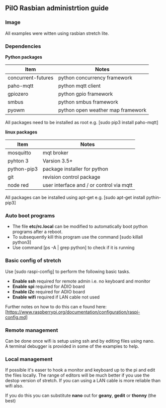 ## PiIO Rasbian administrtion guide

### Image

All examples were witten using rasbian stretch lite.


### Dependencies

__Python packages__ 

| Item | Notes |
| ---- | ----- |
| concurrent-futures | python concurrency framework |
| paho-mqtt | python mqtt client |
| gpiozero | python gpio framework |
| smbus | python smbus framework |
| pyowm | python open weather map framework |

All packages need to be installed as root e.g. [sudo pip3 install paho-mqtt]


__linux packages__

| Item | Notes |
| ---- | ----- |
| mosquitto | mqt broker |
| pyhton 3 | Varsion 3.5+ |
| python-pip3 | package installer for python |
| git | revision control package |
| node red | user interface and / or control via mqtt |
 
All packages can be installed using apt-get e.g. [sudo apt-get install pythin-pip3]

 
### Auto boot programs

* The file __etc/rc.local__ can be modified to automatically boot python programs after a reboot.
* To subsequently kill this program use the command [sudo killall python3]
* Use command [ps -A | grep python] to check if it is running


### Basic config of stretch

Use [sudo raspi-config] to perform the following basic tasks.

* __Enable ssh__ required for remote admin i.e. no keyboard and monitor
* __Enable spi__ required for ADIO board
* __Enable i2c__ required for ADIO board
* __Enable wifi__ required if LAN cable not used

Further notes on how to do this can e found here:
[https://www.raspberrypi.org/documentation/configuration/raspi-config.md]


### Remote management

Can be done once wifi is setup using ssh and by editing files using nano.  
A terminal debugger is provided in some of the examples to help.


### Local management

If possible it's easer to hook a monitor and keyboard up to the pi and edit the files locally.
The range of editors will be much better if you use the destop version of stretch.
If you can using a LAN cable is more reliable than wifi also.

If you do this you can substitute __nano__ out for __geany__, __gedit__ or __thonny__ (the best)
